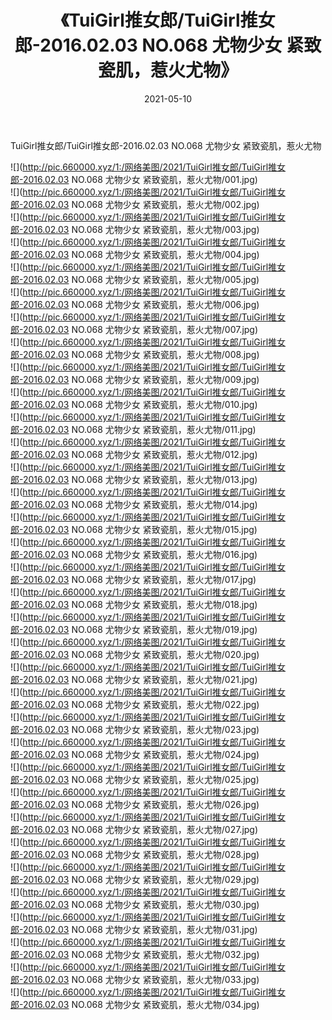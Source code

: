 ﻿---
layout: post
title:  《TuiGirl推女郎/TuiGirl推女郎-2016.02.03 NO.068 尤物少女 紧致瓷肌，惹火尤物》
date:   2021-05-10
img: http://pic.660000.xyz/1:/网络美图/2021/TuiGirl推女郎/TuiGirl推女郎-2016.02.03 NO.068 尤物少女 紧致瓷肌，惹火尤物/000.jpg
categories: [美女, 清纯, 唯美]
---

TuiGirl推女郎/TuiGirl推女郎-2016.02.03 NO.068 尤物少女 紧致瓷肌，惹火尤物

 ![](http://pic.660000.xyz/1:/网络美图/2021/TuiGirl推女郎/TuiGirl推女郎-2016.02.03 NO.068 尤物少女 紧致瓷肌，惹火尤物/001.jpg) <br>![](http://pic.660000.xyz/1:/网络美图/2021/TuiGirl推女郎/TuiGirl推女郎-2016.02.03 NO.068 尤物少女 紧致瓷肌，惹火尤物/002.jpg) <br>![](http://pic.660000.xyz/1:/网络美图/2021/TuiGirl推女郎/TuiGirl推女郎-2016.02.03 NO.068 尤物少女 紧致瓷肌，惹火尤物/003.jpg) <br>![](http://pic.660000.xyz/1:/网络美图/2021/TuiGirl推女郎/TuiGirl推女郎-2016.02.03 NO.068 尤物少女 紧致瓷肌，惹火尤物/004.jpg) <br>![](http://pic.660000.xyz/1:/网络美图/2021/TuiGirl推女郎/TuiGirl推女郎-2016.02.03 NO.068 尤物少女 紧致瓷肌，惹火尤物/005.jpg) <br>![](http://pic.660000.xyz/1:/网络美图/2021/TuiGirl推女郎/TuiGirl推女郎-2016.02.03 NO.068 尤物少女 紧致瓷肌，惹火尤物/006.jpg) <br>![](http://pic.660000.xyz/1:/网络美图/2021/TuiGirl推女郎/TuiGirl推女郎-2016.02.03 NO.068 尤物少女 紧致瓷肌，惹火尤物/007.jpg) <br>![](http://pic.660000.xyz/1:/网络美图/2021/TuiGirl推女郎/TuiGirl推女郎-2016.02.03 NO.068 尤物少女 紧致瓷肌，惹火尤物/008.jpg) <br>![](http://pic.660000.xyz/1:/网络美图/2021/TuiGirl推女郎/TuiGirl推女郎-2016.02.03 NO.068 尤物少女 紧致瓷肌，惹火尤物/009.jpg) <br>![](http://pic.660000.xyz/1:/网络美图/2021/TuiGirl推女郎/TuiGirl推女郎-2016.02.03 NO.068 尤物少女 紧致瓷肌，惹火尤物/010.jpg) <br>![](http://pic.660000.xyz/1:/网络美图/2021/TuiGirl推女郎/TuiGirl推女郎-2016.02.03 NO.068 尤物少女 紧致瓷肌，惹火尤物/011.jpg) <br>![](http://pic.660000.xyz/1:/网络美图/2021/TuiGirl推女郎/TuiGirl推女郎-2016.02.03 NO.068 尤物少女 紧致瓷肌，惹火尤物/012.jpg) <br>![](http://pic.660000.xyz/1:/网络美图/2021/TuiGirl推女郎/TuiGirl推女郎-2016.02.03 NO.068 尤物少女 紧致瓷肌，惹火尤物/013.jpg) <br>![](http://pic.660000.xyz/1:/网络美图/2021/TuiGirl推女郎/TuiGirl推女郎-2016.02.03 NO.068 尤物少女 紧致瓷肌，惹火尤物/014.jpg) <br>![](http://pic.660000.xyz/1:/网络美图/2021/TuiGirl推女郎/TuiGirl推女郎-2016.02.03 NO.068 尤物少女 紧致瓷肌，惹火尤物/015.jpg) <br>![](http://pic.660000.xyz/1:/网络美图/2021/TuiGirl推女郎/TuiGirl推女郎-2016.02.03 NO.068 尤物少女 紧致瓷肌，惹火尤物/016.jpg) <br>![](http://pic.660000.xyz/1:/网络美图/2021/TuiGirl推女郎/TuiGirl推女郎-2016.02.03 NO.068 尤物少女 紧致瓷肌，惹火尤物/017.jpg) <br>![](http://pic.660000.xyz/1:/网络美图/2021/TuiGirl推女郎/TuiGirl推女郎-2016.02.03 NO.068 尤物少女 紧致瓷肌，惹火尤物/018.jpg) <br>![](http://pic.660000.xyz/1:/网络美图/2021/TuiGirl推女郎/TuiGirl推女郎-2016.02.03 NO.068 尤物少女 紧致瓷肌，惹火尤物/019.jpg) <br>![](http://pic.660000.xyz/1:/网络美图/2021/TuiGirl推女郎/TuiGirl推女郎-2016.02.03 NO.068 尤物少女 紧致瓷肌，惹火尤物/020.jpg) <br>![](http://pic.660000.xyz/1:/网络美图/2021/TuiGirl推女郎/TuiGirl推女郎-2016.02.03 NO.068 尤物少女 紧致瓷肌，惹火尤物/021.jpg) <br>![](http://pic.660000.xyz/1:/网络美图/2021/TuiGirl推女郎/TuiGirl推女郎-2016.02.03 NO.068 尤物少女 紧致瓷肌，惹火尤物/022.jpg) <br>![](http://pic.660000.xyz/1:/网络美图/2021/TuiGirl推女郎/TuiGirl推女郎-2016.02.03 NO.068 尤物少女 紧致瓷肌，惹火尤物/023.jpg) <br>![](http://pic.660000.xyz/1:/网络美图/2021/TuiGirl推女郎/TuiGirl推女郎-2016.02.03 NO.068 尤物少女 紧致瓷肌，惹火尤物/024.jpg) <br>![](http://pic.660000.xyz/1:/网络美图/2021/TuiGirl推女郎/TuiGirl推女郎-2016.02.03 NO.068 尤物少女 紧致瓷肌，惹火尤物/025.jpg) <br>![](http://pic.660000.xyz/1:/网络美图/2021/TuiGirl推女郎/TuiGirl推女郎-2016.02.03 NO.068 尤物少女 紧致瓷肌，惹火尤物/026.jpg) <br>![](http://pic.660000.xyz/1:/网络美图/2021/TuiGirl推女郎/TuiGirl推女郎-2016.02.03 NO.068 尤物少女 紧致瓷肌，惹火尤物/027.jpg) <br>![](http://pic.660000.xyz/1:/网络美图/2021/TuiGirl推女郎/TuiGirl推女郎-2016.02.03 NO.068 尤物少女 紧致瓷肌，惹火尤物/028.jpg) <br>![](http://pic.660000.xyz/1:/网络美图/2021/TuiGirl推女郎/TuiGirl推女郎-2016.02.03 NO.068 尤物少女 紧致瓷肌，惹火尤物/029.jpg) <br>![](http://pic.660000.xyz/1:/网络美图/2021/TuiGirl推女郎/TuiGirl推女郎-2016.02.03 NO.068 尤物少女 紧致瓷肌，惹火尤物/030.jpg) <br>![](http://pic.660000.xyz/1:/网络美图/2021/TuiGirl推女郎/TuiGirl推女郎-2016.02.03 NO.068 尤物少女 紧致瓷肌，惹火尤物/031.jpg) <br>![](http://pic.660000.xyz/1:/网络美图/2021/TuiGirl推女郎/TuiGirl推女郎-2016.02.03 NO.068 尤物少女 紧致瓷肌，惹火尤物/032.jpg) <br>![](http://pic.660000.xyz/1:/网络美图/2021/TuiGirl推女郎/TuiGirl推女郎-2016.02.03 NO.068 尤物少女 紧致瓷肌，惹火尤物/033.jpg) <br>![](http://pic.660000.xyz/1:/网络美图/2021/TuiGirl推女郎/TuiGirl推女郎-2016.02.03 NO.068 尤物少女 紧致瓷肌，惹火尤物/034.jpg) <br>